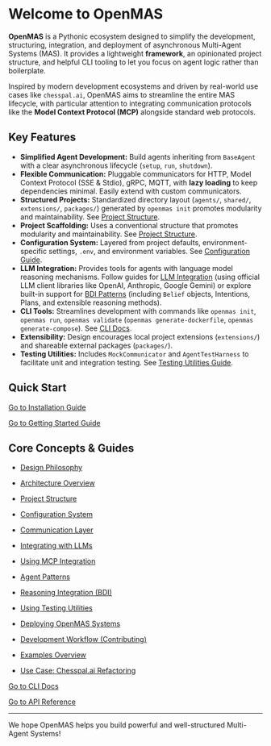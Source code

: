 # Welcome to OpenMAS

**OpenMAS** is a Pythonic ecosystem designed to simplify the development, structuring, integration, and deployment of asynchronous Multi-Agent Systems (MAS). It provides a lightweight **framework**, an opinionated project structure, and helpful CLI tooling to let you focus on agent logic rather than boilerplate.

Inspired by modern development ecosystems and driven by real-world use cases like `chesspal.ai`, OpenMAS aims to streamline the entire MAS lifecycle, with particular attention to integrating communication protocols like the **Model Context Protocol (MCP)** alongside standard web protocols.

## Key Features

* **Simplified Agent Development:** Build agents inheriting from `BaseAgent` with a clear asynchronous lifecycle (`setup`, `run`, `shutdown`).
* **Flexible Communication:** Pluggable communicators for HTTP, Model Context Protocol (SSE & Stdio), gRPC, MQTT, with **lazy loading** to keep dependencies minimal. Easily extend with custom communicators.
* **Structured Projects:** Standardized directory layout (`agents/`, `shared/`, `extensions/`, `packages/`) generated by `openmas init` promotes modularity and maintainability. See [Project Structure](project_structure.md).
* **Project Scaffolding:** Uses a conventional structure that promotes modularity and maintainability. See [Project Structure](project_structure.md).
* **Configuration System:** Layered from project defaults, environment-specific settings, `.env`, and environment variables. See [Configuration Guide](guides/configuration.md).
* **LLM Integration:** Provides tools for agents with language model reasoning mechanisms. Follow guides for [LLM Integration](guides/llm_integration.md) (using official LLM client libraries like OpenAI, Anthropic, Google Gemini) or explore built-in support for [BDI Patterns](guides/reasoning_integration.md) (including `Belief` objects, Intentions, Plans, and extensible reasoning methods).
* **CLI Tools:** Streamlines development with commands like `openmas init`, `openmas run`, `openmas validate` (`openmas generate-dockerfile`, `openmas generate-compose`). See [CLI Docs](cli/index.md).
* **Extensibility:** Design encourages local project extensions (`extensions/`) and shareable external packages (`packages/`).
* **Testing Utilities:** Includes `MockCommunicator` and `AgentTestHarness` to facilitate unit and integration testing. See [Testing Utilities Guide](guides/testing-utilities.md).

## Quick Start

[Go to Installation Guide](guides/installation.md)

[Go to Getting Started Guide](guides/getting_started.md)

## Core Concepts & Guides

* [Design Philosophy](design.md)
* [Architecture Overview](architecture.md)
* [Project Structure](project_structure.md)
* [Configuration System](guides/configuration.md)
* [Communication Layer](guides/communication.md)

* [Integrating with LLMs](guides/llm_integration.md)
* [Using MCP Integration](guides/mcp_integration.md)
* [Agent Patterns](guides/patterns.md)
* [Reasoning Integration (BDI)](guides/reasoning_integration.md)
* [Using Testing Utilities](guides/testing-utilities.md)
* [Deploying OpenMAS Systems](guides/deployment.md)
* [Development Workflow (Contributing)](development_workflow.md)

* [Examples Overview](examples.md)
* [Use Case: Chesspal.ai Refactoring](use_cases/chesspal_ai.md)

[Go to CLI Docs](cli/index.md)

[Go to API Reference](api_reference.md)

---

We hope OpenMAS helps you build powerful and well-structured Multi-Agent Systems!
